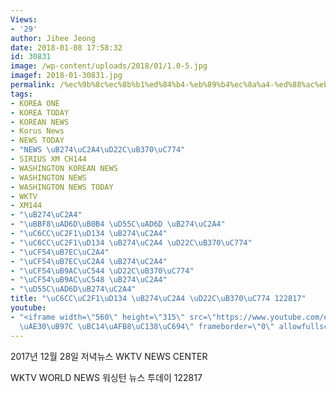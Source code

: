 ```yaml
---
Views:
- '29'
author: Jihee Jeong
date: 2018-01-08 17:58:32
id: 30831
image: /wp-content/uploads/2018/01/1.0-5.jpg
imagef: 2018-01-30831.jpg
permalink: /%ec%9b%8c%ec%8b%b1%ed%84%b4-%eb%89%b4%ec%8a%a4-%ed%88%ac%eb%8d%b0%ec%9d%b4-122817/
tags:
- KOREA ONE
- KOREA TODAY
- KOREAN NEWS
- Korus News
- NEWS TODAY
- "NEWS \uB274\uC2A4\uD22C\uB370\uC774"
- SIRIUS XM CH144
- WASHINGTON KOREAN NEWS
- WASHINGTON NEWS
- WASHINGTON NEWS TODAY
- WKTV
- XM144
- "\uB274\uC2A4"
- "\uBBF8\uAD6D\uB0B4 \uD55C\uAD6D \uB274\uC2A4"
- "\uC6CC\uC2F1\uD134 \uB274\uC2A4"
- "\uC6CC\uC2F1\uD134 \uB274\uC2A4 \uD22C\uB370\uC774"
- "\uCF54\uB7EC\uC2A4"
- "\uCF54\uB7EC\uC2A4 \uB274\uC2A4"
- "\uCF54\uB9AC\uC544 \uD22C\uB370\uC774"
- "\uCF54\uB9AC\uC548 \uB274\uC2A4"
- "\uD55C\uAD6D\uB274\uC2A4"
title: "\uC6CC\uC2F1\uD134 \uB274\uC2A4 \uD22C\uB370\uC774 122817"
youtube:
- "<iframe width=\"560\" height=\"315\" src=\"https://www.youtube.com/embed/\uC5EC\
  \uAE30\uB97C \uBC14\uAFB8\uC138\uC694\" frameborder=\"0\" allowfullscreen></iframe>"
---
```


2017년 12월 28일 저녁뉴스 WKTV NEWS CENTER
  
WKTV WORLD NEWS 워싱턴 뉴스 투데이 122817